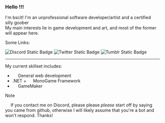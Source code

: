 ### Hello !!!
I'm bscit! I'm an unprofessional software developer/artist and a certified silly goober
<br>My main interests lie in game development and art, and most of the former will appear here.

Some Links:

<div>
  <img alt="Discord Static Badge" src="https://img.shields.io/badge/bscit-101010?style=flat&logo=discord&logoColor=5865F2&logoSize=auto">
  <img alt="Twitter Static Badge" src="https://img.shields.io/badge/bscit__dev-101010?style=flat&logo=x&logoColor=c3c3c3&logoSize=auto&link=https%3A%2F%2Fx.com%2Fbscit_dev">
  <img alt="Tumblr Static Badge" src="https://img.shields.io/badge/bscit-101010?style=flat&logo=tumblr&logoColor=c3c3c3&logoSize=auto&link=https%3A%2F%2Fbscit.tumblr.com">
</div>

---

My current skillset includes:
- <img height="14" width="14" src="https://cdn.simpleicons.org/htmx/5386EC/3366CC" /> General web development
- .NET + <img height="14" width="14" src="https://cdn.simpleicons.org/monogame/E73C00" /> MonoGame Framework
- <img height="14" width="14" src="https://cdn.simpleicons.org/gamemaker/101010/c3c3c3" /> GameMaker

> [!NOTE]
<img height="14" width="14" src="https://cdn.simpleicons.org/discord/5865F2"/> If you contact me on Discord, please please *please* start off by saying you came from github, otherwise I will likely assume that you're a bot and won't respond. Thanks!


